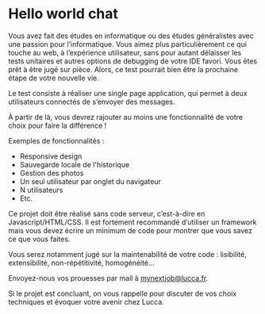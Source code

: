 # Hello world chat

Vous avez fait des études en informatique ou des études généralistes avec une passion pour l’informatique. Vous aimez plus particulièrement ce qui touche au web, à l’expérience utilisateur, sans pour autant délaisser les tests unitaires et autres options de debugging de votre IDE favori. Vous êtes prêt à être jugé sur pièce. Alors, ce test pourrait bien être la prochaine étape de votre nouvelle vie.

Le test consiste à réaliser une single page application, qui permet à deux utilisateurs connectés de s’envoyer des messages.

À partir de là, vous devrez rajouter au moins une fonctionnalité de votre choix pour faire la différence !

Exemples de fonctionnalités :
- Responsive design
- Sauvegarde locale de l'historique
- Gestion des photos
- Un seul utilisateur par onglet du navigateur
- N utilisateurs
- Etc.

Ce projet doit être réalisé sans code serveur, c’est-à-dire en Javascript/HTML/CSS. Il est fortement recommandé d’utiliser un framework mais vous devez écrire un minimum de code pour montrer que vous savez ce que vous faites.


Vous serez notamment jugé sur la maintenabilité de votre code : lisibilité, extensibilité, non-répétitivité, homogénéité…


Envoyez-nous vos prouesses par mail à mynextjob@lucca.fr.


Si le projet est concluant, on vous rappelle pour discuter de vos choix techniques et évoquer votre avenir chez Lucca.
